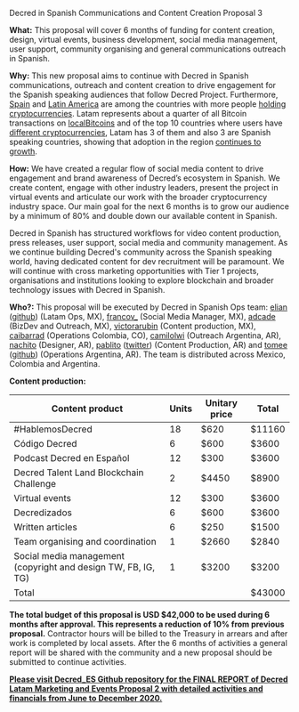 Decred in Spanish Communications and Content Creation Proposal 3

**What:** This proposal will cover 6 months of funding for content creation, design, virtual events, business development, social media management, user support, community organising and general communications outreach in Spanish. 

**Why:** This new proposal aims to continue with Decred in Spanish communications,  outreach and content creation to drive engagement for the Spanish speaking audiences that follow Decred Project. Furthermore, [Spain](https://www.europeworldnews.com/six-keys-to-understanding-how-cryptocurrencies-work-in-spain/) and [Latin America](https://www.garrigues.com/en_GB/garrigues-digital/cryptocurrencies-emerging-rules-lead-way-latin-america) are among the countries with more people [holding cryptocurrencies](https://www.statista.com/chart/18345/crypto-currency-adoption/). Latam represents about a quarter of all Bitcoin transactions on [localBitcoins](https://pbs.twimg.com/media/EXICfh1UYAAOm3R?format=jpg&name=large) and of the top 10 countries where users have [different cryptocurrencies](https://medium.com/dovewallet-en/which-country-has-the-highest-percentage-of-users-with-11-or-more-digital-assets-8b1fcb008b35), Latam has 3 of them and also 3 are Spanish speaking countries, showing that adoption in the region [continues to growth](https://blog.chainalysis.com/reports/2020-global-cryptocurrency-adoption-index-2020). 

**How:** We have created a regular flow of social media content to drive engagement and brand awareness of Decred’s ecosystem in Spanish. We create content, engage with other industry leaders, present the project in virtual events and articulate our work with the broader cryptocurrency industry space. Our main goal for the next 6 months is to grow our audience by a minimum of 80% and double down our available content in Spanish.

Decred in Spanish has structured workflows for video content production, press releases, user support, social media and community management. As we continue building Decred's community across the Spanish speaking world, having dedicated content for dev recruitment will be paramount. We will continue with cross marketing opportunities with Tier 1 projects, organisations and institutions looking to explore blockchain and broader technology issues with Decred in Spanish.

**Who?:** This proposal will be executed by Decred in Spanish Ops team: [elian](https://twitter.com/elianhuesca) ([github](https://github.com/3lian)) (Latam Ops, MX), [francov_](https://twitter.com/Francov99_) (Social Media Manager, MX), [adcade](https://twitter.com/addcade) (BizDev and Outreach, MX), [victorarubin](https://twitter.com/victorarubin/) (Content production, MX), [caibarrad](https://twitter.com/CaIbarraD) (Operations Colombia, CO), [camilolwi](https://twitter.com/Camilolwi) (Outreach Argentina, AR), [nachito](https://github.com/Reidiojed) (Designer, AR), [pablito](https://github.com/pLabarta) ([twitter](https://twitter.com/plabarta_)) (Content Production, AR) and [tomee](https://twitter.com/tomasgroos) ([github](url)) (Operations Argentina, AR). The team is distributed across Mexico, Colombia and Argentina. 

**Content production:**

Content product|Units|Unitary price|Total
-|-|-|-
#HablemosDecred|18|$620|$11160
Código Decred|6|$600|$3600
Podcast Decred en Español|12|$300|$3600
Decred Talent Land Blockchain Challenge|2|$4450|$8900
Virtual events|12|$300|$3600
Decredizados|6|$600|$3600
Written articles|6|$250|$1500
Team organising and coordination|1|$2660|$2840
Social media management (copyright and design TW, FB, IG, TG)|1|$3200|$3200
Total|  |  |$43000

**The total budget of this proposal is USD $42,000 to be used during 6 months after approval. This represents a reduction of 10% from previous proposal.** Contractor hours will be billed to the Treasury in arrears and after work is completed by local assets. After the 6 months of activities a general report will be shared with the community and a new proposal should be submitted to continue activities. 

[ **Please visit Decred_ES Github repository for the FINAL REPORT of Decred Latam Marketing and Events Proposal 2 with detailed activities and financials from June to December 2020.**](https://github.com/DecredES/Monthly_reports/blob/master/Final_Report.md)